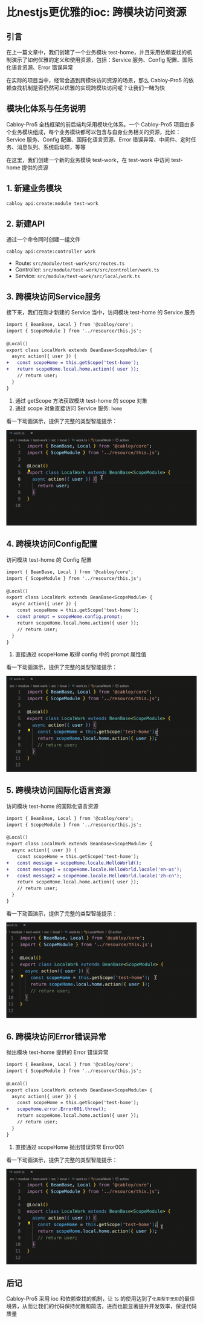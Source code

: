 # 比nestjs更优雅的ioc: 跨模块访问资源

## 引言

在上一篇文章中，我们创建了一个业务模块 test-home，并且采用依赖查找的机制演示了如何优雅的定义和使用资源，包括：Service 服务、Config 配置、国际化语言资源、Error 错误异常

在实际的项目当中，经常会遇到跨模块访问资源的场景，那么 Cabloy-Pro5 的依赖查找机制是否仍然可以优雅的实现跨模块访问呢？让我们一睹为快

## 模块化体系与任务说明

Cabloy-Pro5 全栈框架的前后端均采用模块化体系。一个 Cabloy-Pro5 项目由多个业务模块组成，每个业务模块都可以包含与自身业务相关的资源，比如：Service 服务、Config 配置、国际化语言资源、Error 错误异常、中间件、定时任务、消息队列、系统启动项，等等

在这里，我们创建一个新的业务模块 test-work，在 test-work 中访问 test-home 提供的资源

## 1. 新建业务模块

```bash
cabloy api:create:module test-work
```

## 2. 新建API

通过一个命令同时创建一组文件

```bash
cabloy api:create:controller work
```

- Route: `src/module/test-work/src/routes.ts`
- Controller: `src/module/test-work/src/controller/work.ts`
- Service: `src/module/test-work/src/local/work.ts`

## 3. 跨模块访问Service服务

接下来，我们在刚才新建的 Service 当中，访问模块 test-home 的 Service 服务

```diff
import { BeanBase, Local } from '@cabloy/core';
import { ScopeModule } from '../resource/this.js';

@Local()
export class LocalWork extends BeanBase<ScopeModule> {
  async action({ user }) {
+   const scopeHome = this.getScope('test-home');
+   return scopeHome.local.home.action({ user });
    // return user;
  }
}
```

1. 通过 getScope 方法获取模块 test-home 的 scope 对象
2. 通过 scope 对象直接访问 Service 服务: `home`

看一下动画演示，提供了完整的类型智能提示：

![跨模块访问资源：Service服务](./images/cross-module-localbean.gif)

## 4. 跨模块访问Config配置

访问模块 test-home 的 Config 配置

```diff
import { BeanBase, Local } from '@cabloy/core';
import { ScopeModule } from '../resource/this.js';

@Local()
export class LocalWork extends BeanBase<ScopeModule> {
  async action({ user }) {
    const scopeHome = this.getScope('test-home');
+   const prompt = scopeHome.config.prompt;
    return scopeHome.local.home.action({ user });
    // return user;
  }
}
```

1. 直接通过 scopeHome 取得 config 中的 prompt 属性值

看一下动画演示，提供了完整的类型智能提示：

![跨模块访问资源：config配置](./images/cross-module-config.gif)

## 5. 跨模块访问国际化语言资源

访问模块 test-home 的国际化语言资源

```diff
import { BeanBase, Local } from '@cabloy/core';
import { ScopeModule } from '../resource/this.js';

@Local()
export class LocalWork extends BeanBase<ScopeModule> {
  async action({ user }) {
    const scopeHome = this.getScope('test-home');
+   const message = scopeHome.locale.HelloWorld();
+   const message1 = scopeHome.locale.HelloWorld.locale('en-us');
+   const message2 = scopeHome.locale.HelloWorld.locale('zh-cn');
    return scopeHome.local.home.action({ user });
    // return user;
  }
}
```

看一下动画演示，提供了完整的类型智能提示：

![跨模块访问资源：国际化语言资源](./images/cross-module-locale.gif)

## 6. 跨模块访问Error错误异常

抛出模块 test-home 提供的 Error 错误异常

```diff
import { BeanBase, Local } from '@cabloy/core';
import { ScopeModule } from '../resource/this.js';

@Local()
export class LocalWork extends BeanBase<ScopeModule> {
  async action({ user }) {
    const scopeHome = this.getScope('test-home');
+   scopeHome.error.Error001.throw();
    return scopeHome.local.home.action({ user });
    // return user;
  }
}
```

1. 直接通过 scopeHome 抛出错误异常 Error001

看一下动画演示，提供了完整的类型智能提示：

![跨模块访问资源：Error错误异常](./images/cross-module-error.gif)

## 后记

Cabloy-Pro5 采用 ioc 和依赖查找的机制，让 ts 的使用达到了`化类型于无形`的最佳境界，从而让我们的代码保持优雅和简洁，进而也能显著提升开发效率，保证代码质量
